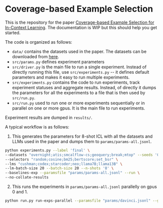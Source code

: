 # Coverage-based Example Selection

This is the repository for the paper [Coverage-based Example Selection for In-Context Learning](https://arxiv.org/abs/2305.14907). The documentation is WIP but this should help you get started.

The code is organized as follows:

- `data/` contains the datasets used in the paper. The datasets can be downloaded from [here](https://1drv.ms/u/s!AqJNiE6C-nXuoawBxh-3rfUsSf4-8A?e=3o1YDK).
- `src/params.py` defines experiment parameters
- `src/driver.py` is the main file to run a single experiment. Instead of directly running this file, use `src/experiments.py` -- it defines default parameters and makes it easy to run multiple experiments.
- `src/experiments.py` contains the code to run experiments, track experiment statuses and aggregate results. Instead, of directly it dumps the parameters for all the experiments to a file that is then used by `src/run.py`.
- `src/run.py` used to run one or more experiments sequentially or in parallel on one or more gpus. It is the main file to run experiments.

Experiment results are dumped in `results/`.

A typical workflow is as follows:

1. This generates the parameters for 8-shot ICL with all the datasets and LLMs used in the paper and dumps them to `params/params-all.jsonl`.

```bash
python experiments.py --label 'final' \
--datasets "overnight;atis;smcalflow-cs;geoquery;break;mtop" --seeds '0'
--selectors "random;cosine;bm25;bertscore;set_bsr" \
--lms "cushman;codex;starcoder;neo;llama7B;llama13B" \
--lm-batch-size 20 --batch-size 20 --n-shots '8' \
--baselines-exp --paramsfile "params/params-all.jsonl" --run \
--no-collate-results
```

2. This runs the experiments in `params/params-all.jsonl` parallelly on gpus 0 and 1.

```bash
python run.py run-exps-parallel --paramsfile "params/davinci.jsonl" --gpus "0,1"
```
